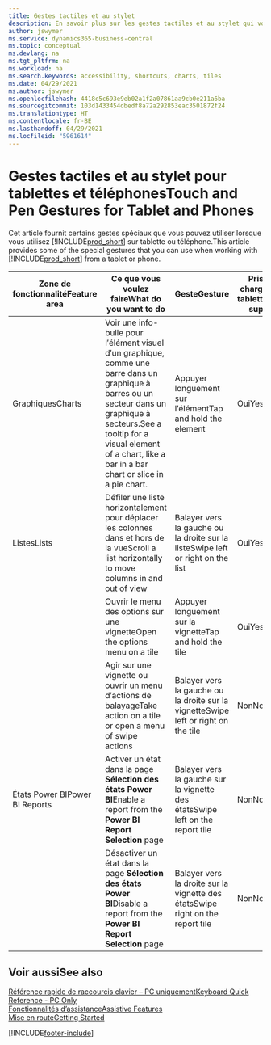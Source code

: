 ```yaml
---
title: Gestes tactiles et au stylet
description: En savoir plus sur les gestes tactiles et au stylet qui vous aident à travailler efficacement avec vos données sur tablettes et téléphones.
author: jswymer
ms.service: dynamics365-business-central
ms.topic: conceptual
ms.devlang: na
ms.tgt_pltfrm: na
ms.workload: na
ms.search.keywords: accessibility, shortcuts, charts, tiles
ms.date: 04/29/2021
ms.author: jswymer
ms.openlocfilehash: 4418c5c693e9eb02a1f2a07861aa9cb0e211a6ba
ms.sourcegitcommit: 103d1433454dbedf8a72a292853eac3501872f24
ms.translationtype: HT
ms.contentlocale: fr-BE
ms.lasthandoff: 04/29/2021
ms.locfileid: "5961614"
---
```

# <a name="touch-and-pen-gestures-for-tablet-and-phones"></a><span data-ttu-id="890b7-103">Gestes tactiles et au stylet pour tablettes et téléphones</span><span class="sxs-lookup"><span data-stu-id="890b7-103">Touch and Pen Gestures for Tablet and Phones</span></span> 

<span data-ttu-id="890b7-104">Cet article fournit certains gestes spéciaux que vous pouvez utiliser lorsque vous utilisez [!INCLUDE[prod_short](includes/prod_short.md)] sur tablette ou téléphone.</span><span class="sxs-lookup"><span data-stu-id="890b7-104">This article provides some of the special gestures that you can use when working with [!INCLUDE[prod_short](includes/prod_short.md)] from a tablet or phone.</span></span>

|<span data-ttu-id="890b7-105">Zone de fonctionnalité</span><span class="sxs-lookup"><span data-stu-id="890b7-105">Feature area</span></span>|<span data-ttu-id="890b7-106">Ce que vous voulez faire</span><span class="sxs-lookup"><span data-stu-id="890b7-106">What do you want to do</span></span>|<span data-ttu-id="890b7-107">Geste</span><span class="sxs-lookup"><span data-stu-id="890b7-107">Gesture</span></span>|<span data-ttu-id="890b7-108">Prise en charge de la tablette</span><span class="sxs-lookup"><span data-stu-id="890b7-108">Tablet support</span></span>|<span data-ttu-id="890b7-109">Assistance téléphonique</span><span class="sxs-lookup"><span data-stu-id="890b7-109">Phone support</span></span>|
|------------|----------------------|-------|--------------|-------------|
|<span data-ttu-id="890b7-110">Graphiques</span><span class="sxs-lookup"><span data-stu-id="890b7-110">Charts</span></span>|<span data-ttu-id="890b7-111">Voir une info-bulle pour l′élément visuel d′un graphique, comme une barre dans un graphique à barres ou un secteur dans un graphique à secteurs.</span><span class="sxs-lookup"><span data-stu-id="890b7-111">See a tooltip for a visual element of a chart, like a bar in a bar chart or slice in a pie chart.</span></span>|<span data-ttu-id="890b7-112">Appuyer longuement sur l′élément</span><span class="sxs-lookup"><span data-stu-id="890b7-112">Tap and hold the element</span></span>|<span data-ttu-id="890b7-113">Oui</span><span class="sxs-lookup"><span data-stu-id="890b7-113">Yes</span></span>|<span data-ttu-id="890b7-114">Oui</span><span class="sxs-lookup"><span data-stu-id="890b7-114">Yes</span></span>|
|<span data-ttu-id="890b7-115">Listes</span><span class="sxs-lookup"><span data-stu-id="890b7-115">Lists</span></span>|<span data-ttu-id="890b7-116">Défiler une liste horizontalement pour déplacer les colonnes dans et hors de la vue</span><span class="sxs-lookup"><span data-stu-id="890b7-116">Scroll a list horizontally to move columns in and out of view</span></span>|<span data-ttu-id="890b7-117">Balayer vers la gauche ou la droite sur la liste</span><span class="sxs-lookup"><span data-stu-id="890b7-117">Swipe left or right on the list</span></span>|<span data-ttu-id="890b7-118">Oui</span><span class="sxs-lookup"><span data-stu-id="890b7-118">Yes</span></span>|<span data-ttu-id="890b7-119">Non</span><span class="sxs-lookup"><span data-stu-id="890b7-119">No</span></span>|
||<span data-ttu-id="890b7-120">Ouvrir le menu des options sur une vignette</span><span class="sxs-lookup"><span data-stu-id="890b7-120">Open the options menu on a tile</span></span>|<span data-ttu-id="890b7-121">Appuyer longuement sur la vignette</span><span class="sxs-lookup"><span data-stu-id="890b7-121">Tap and hold the tile</span></span>|<span data-ttu-id="890b7-122">Oui</span><span class="sxs-lookup"><span data-stu-id="890b7-122">Yes</span></span>|<span data-ttu-id="890b7-123">Oui</span><span class="sxs-lookup"><span data-stu-id="890b7-123">Yes</span></span>|
||<span data-ttu-id="890b7-124">Agir sur une vignette ou ouvrir un menu d′actions de balayage</span><span class="sxs-lookup"><span data-stu-id="890b7-124">Take action on a tile or open a menu of swipe actions</span></span> |<span data-ttu-id="890b7-125">Balayer vers la gauche ou la droite sur la vignette</span><span class="sxs-lookup"><span data-stu-id="890b7-125">Swipe left or right on the tile</span></span>|<span data-ttu-id="890b7-126">Non</span><span class="sxs-lookup"><span data-stu-id="890b7-126">No</span></span>|<span data-ttu-id="890b7-127">Oui</span><span class="sxs-lookup"><span data-stu-id="890b7-127">Yes</span></span>|
|<span data-ttu-id="890b7-128">États Power BI</span><span class="sxs-lookup"><span data-stu-id="890b7-128">Power BI Reports</span></span>|<span data-ttu-id="890b7-129">Activer un état dans la page **Sélection des états Power BI**</span><span class="sxs-lookup"><span data-stu-id="890b7-129">Enable a report from the **Power BI Report Selection** page</span></span> |<span data-ttu-id="890b7-130">Balayer vers la gauche sur la vignette des états</span><span class="sxs-lookup"><span data-stu-id="890b7-130">Swipe left on the report tile</span></span>|<span data-ttu-id="890b7-131">Non</span><span class="sxs-lookup"><span data-stu-id="890b7-131">No</span></span>|<span data-ttu-id="890b7-132">Oui</span><span class="sxs-lookup"><span data-stu-id="890b7-132">Yes</span></span>|
||<span data-ttu-id="890b7-133">Désactiver un état dans la page **Sélection des états Power BI**</span><span class="sxs-lookup"><span data-stu-id="890b7-133">Disable a report from the **Power BI Report Selection** page</span></span> |<span data-ttu-id="890b7-134">Balayer vers la droite sur la vignette des états</span><span class="sxs-lookup"><span data-stu-id="890b7-134">Swipe right on the report tile</span></span>|<span data-ttu-id="890b7-135">Non</span><span class="sxs-lookup"><span data-stu-id="890b7-135">No</span></span>|<span data-ttu-id="890b7-136">Oui</span><span class="sxs-lookup"><span data-stu-id="890b7-136">Yes</span></span>|

<!-- ## Charts

Business Central built-in charts display useful information about business data and KPIs. You can get additional information about the data by using the tooltips that are available on top of the data. To access a tooltip, tap and hold or hover over the data.

-->

## <a name="see-also"></a><span data-ttu-id="890b7-137">Voir aussi</span><span class="sxs-lookup"><span data-stu-id="890b7-137">See also</span></span>

[<span data-ttu-id="890b7-138">Référence rapide de raccourcis clavier – PC uniquement</span><span class="sxs-lookup"><span data-stu-id="890b7-138">Keyboard Quick Reference - PC Only</span></span>](keyboard-shortcuts-cheatsheet.md)  
[<span data-ttu-id="890b7-139">Fonctionnalités d’assistance</span><span class="sxs-lookup"><span data-stu-id="890b7-139">Assistive Features</span></span>](ui-accessibility.md)  
[<span data-ttu-id="890b7-140">Mise en route</span><span class="sxs-lookup"><span data-stu-id="890b7-140">Getting Started</span></span>](product-get-started.md)  

[!INCLUDE[footer-include](includes/footer-banner.md)]
